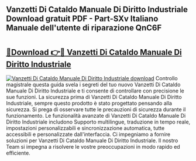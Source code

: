 ## Vanzetti Di Cataldo Manuale Di Diritto Industriale Download gratuit PDF - Part-SXv Italiano Manuale dell'utente di riparazione QnC6F

# <h2><a href="http://dfaae1o.blite.top/?on=Vanzetti+Di+Cataldo+Manuale+Di+Diritto+Industriale">🔗Download 👉🔴 Vanzetti Di Cataldo Manuale Di Diritto Industriale</a></h2>

[![Vanzetti Di Cataldo Manuale Di Diritto Industriale download](https://i.imgur.com/lujVjoI.png)](http://dfaae1o.blite.top/?on=Vanzetti+Di+Cataldo+Manuale+Di+Diritto+Industriale)
Controllo magistrale questa guida svela i segreti del tuo nuovo Vanzetti Di Cataldo Manuale Di Diritto Industriale e ti consente di controllare con precisione le sue funzioni. La sicurezza prima di Vanzetti Di Cataldo Manuale Di Diritto Industriale, sempre questo prodotto è stato progettato pensando alla sicurezza. Si prega di osservare tutte le precauzioni di sicurezza durante il funzionamento. Le funzionalità avanzate di Vanzetti Di Cataldo Manuale Di Diritto Industriale includono Supporto multilingue, traduzione in tempo reale, impostazioni personalizzabili e sincronizzazione automatica, tutte accessibili e personalizzate dall'interfaccia. Ci impegniamo a fornire soluzioni per Vanzetti Di Cataldo Manuale Di Diritto Industriale. Il nostro Team si impegna a risolvere le vostre preoccupazioni in modo rapido ed efficiente.
